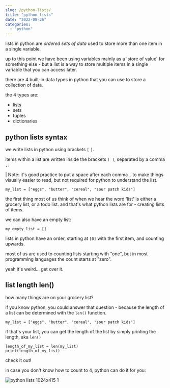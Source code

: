 ```yaml
---
slug: /python-lists/
title: "python lists"
date: "2022-08-26"
categories: 
  - "python"
---
```


lists in python are _ordered sets of data_ used to store more than one item in a single variable.

up to this point we have been using variables mainly as a 'store of value' for something else - but a list is a way to store multiple items in a single variable that you can access later.

there are 4 built-in data types in python that you can use to store a collection of data.

the 4 types are:

- lists
- sets
- tuples
- dictionaries

## python lists syntax

we write lists in python using brackets `[` `]`.

items within a list are written inside the brackets `[ ]`, separated by a comma `,`.

| Note: it's good practice to put a space after each comma `,` to make things visually easier to read, but not required for python to understand the list.

```
my_list = ["eggs", "butter", "cereal", "sour patch kids"]
```

the first thing most of us think of when we hear the word 'list' is either a grocery list, or a todo list. and that's what python lists are for - creating lists of items.

we can also have an empty list:

```
my_empty_list = []
```

lists in python have an order, starting at `[0]` with the first item, and counting upwards.

most of us are used to counting lists starting with "one", but in most programming languages the count starts at "zero".

yeah it's weird... get over it.

## list length len()

how many things are on your grocery list?

if you know python, you could answer that question - because the length of a list can be determined with the `len()` function.

```
my_list = ["eggs", "butter", "cereal", "sour patch kids"]
```

if that's your list, you can get the length of the list by simply printing the length, aka `len()`

```
length_of_my_list = len(my_list)
print(length_of_my_list)
```

check it out!

in case you don't know how to count to 4, python can do it for you:

![python lists 1024x415 1](/images/python-lists-1024x415.png)
